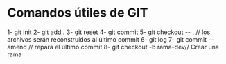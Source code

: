 # Comandos útiles de GIT
1- git init
2- git add .
3- git reset
4- git commit
5- git checkout -- . // los archivos serán reconstruídos al último commit
6- git log
7- git commit --amend // repara el último commit
8- git checkout -b rama-dev// Crear una rama